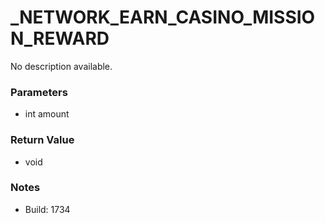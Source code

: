 # _NETWORK_EARN_CASINO_MISSION_REWARD

No description available.

### Parameters
* int amount

### Return Value
* void

### Notes
* Build: 1734

